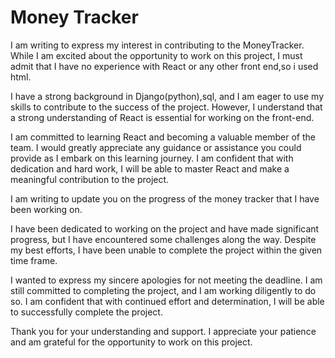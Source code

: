# Money Tracker
I am writing to express my interest in contributing to the MoneyTracker. While I am excited about the opportunity to work on this project, I must admit that I have no experience with React or any other front end,so i used html.

I have a strong background in Django(python),sql, and I am eager to use my skills to contribute to the success of the project. However, I understand that a strong understanding of React is essential for working on the front-end.

I am committed to learning React and becoming a valuable member of the team. I would greatly appreciate any guidance or assistance you could provide as I embark on this learning journey. I am confident that with dedication and hard work, I will be able to master React and make a meaningful contribution to the project.

I am writing to update you on the progress of the money tracker that I have been working on.

I have been dedicated to working on the project and have made significant progress, but I have encountered some challenges along the way. Despite my best efforts, I have been unable to complete the project within the given time frame.

I wanted to express my sincere apologies for not meeting the deadline. I am still committed to completing the project, and I am working diligently to do so.  I am confident that with continued effort and determination, I will be able to successfully complete the project.

Thank you for your understanding and support. I appreciate your patience and am grateful for the opportunity to work on this project.

